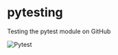 # pytesting
Testing the pytest module on GitHub

![Pytest](https://github.com/fabianstf/pytesting/actions/workflows/python-package.yml/badge.svg?event=push)
